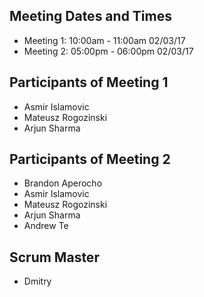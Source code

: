 <h2>Meeting Dates and Times</h2>

- Meeting 1: 10:00am - 11:00am 02/03/17
- Meeting 2: 05:00pm - 06:00pm 02/03/17

<h2>Participants of Meeting 1</h2>

- Asmir Islamovic
- Mateusz Rogozinski
- Arjun Sharma

<h2>Participants of Meeting 2</h2>

- Brandon Aperocho
- Asmir Islamovic
- Mateusz Rogozinski
- Arjun Sharma
- Andrew Te

<h2>Scrum Master</h2>

- Dmitry
